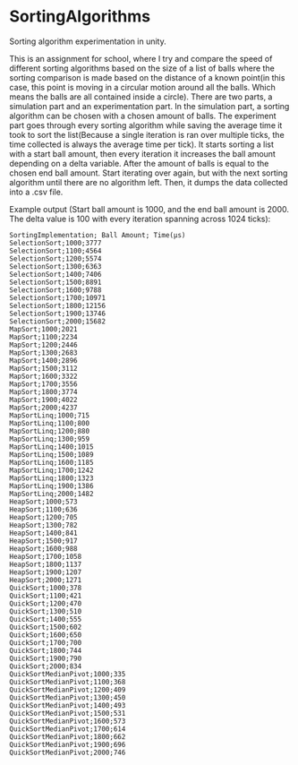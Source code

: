 # SortingAlgorithms
Sorting algorithm experimentation in unity.


This is an assignment for school, where I try and compare the speed of different sorting algorithms based on the size of a list of balls where the sorting comparison is made based on the distance of a known point(in this case, this point is moving in a circular motion around all the balls. Which means the balls are all contained inside a circle).
There are two parts, a simulation part and an experimentation part. In the simulation part, a sorting algorithm can be chosen with a chosen amount of balls.
The experiment part goes through every sorting algorithm while saving the average time it took to sort the list(Because a single iteration is ran over multiple ticks, the time collected is always the average time per tick). It starts sorting a list with a start ball amount, then every iteration it increases the ball amount depending on a delta variable. After the amount of balls is equal to the chosen end ball amount. Start iterating over again, but with the next sorting algorithm until there are no algorithm left. Then, it dumps the data collected into a .csv file.


Example output (Start ball amount is 1000, and the end ball amount is 2000. The delta value is 100 with every iteration spanning across 1024 ticks):
```
SortingImplementation; Ball Amount; Time(μs)
SelectionSort;1000;3777
SelectionSort;1100;4564
SelectionSort;1200;5574
SelectionSort;1300;6363
SelectionSort;1400;7406
SelectionSort;1500;8891
SelectionSort;1600;9788
SelectionSort;1700;10971
SelectionSort;1800;12156
SelectionSort;1900;13746
SelectionSort;2000;15682
MapSort;1000;2021
MapSort;1100;2234
MapSort;1200;2446
MapSort;1300;2683
MapSort;1400;2896
MapSort;1500;3112
MapSort;1600;3322
MapSort;1700;3556
MapSort;1800;3774
MapSort;1900;4022
MapSort;2000;4237
MapSortLinq;1000;715
MapSortLinq;1100;800
MapSortLinq;1200;880
MapSortLinq;1300;959
MapSortLinq;1400;1015
MapSortLinq;1500;1089
MapSortLinq;1600;1185
MapSortLinq;1700;1242
MapSortLinq;1800;1323
MapSortLinq;1900;1386
MapSortLinq;2000;1482
HeapSort;1000;573
HeapSort;1100;636
HeapSort;1200;705
HeapSort;1300;782
HeapSort;1400;841
HeapSort;1500;917
HeapSort;1600;988
HeapSort;1700;1058
HeapSort;1800;1137
HeapSort;1900;1207
HeapSort;2000;1271
QuickSort;1000;378
QuickSort;1100;421
QuickSort;1200;470
QuickSort;1300;510
QuickSort;1400;555
QuickSort;1500;602
QuickSort;1600;650
QuickSort;1700;700
QuickSort;1800;744
QuickSort;1900;790
QuickSort;2000;834
QuickSortMedianPivot;1000;335
QuickSortMedianPivot;1100;368
QuickSortMedianPivot;1200;409
QuickSortMedianPivot;1300;450
QuickSortMedianPivot;1400;493
QuickSortMedianPivot;1500;531
QuickSortMedianPivot;1600;573
QuickSortMedianPivot;1700;614
QuickSortMedianPivot;1800;662
QuickSortMedianPivot;1900;696
QuickSortMedianPivot;2000;746
```
